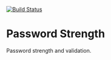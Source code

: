 [![Build Status](https://api.travis-ci.org/kolypto/py-password-strength.png?branch=master)](https://travis-ci.org/kolypto/py-password-strength)


Password Strength
=================

Password strength and validation.
